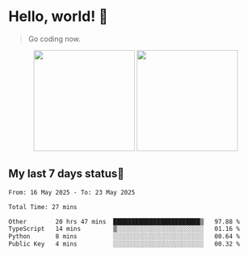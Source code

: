 # Hello, world! 🥰
> Go coding now.

<div align="center">
<div><img src="https://github-readme-stats.vercel.app/api?username=Xrondev&count_private=true" height="200px"/> <img src="https://github-readme-stats.vercel.app/api/top-langs/?username=Xrondev" height="200px"/></div>
</div>
<div align="center"></div>  

## My last 7 days status🧐

<!--START_SECTION:waka-->

```txt
From: 16 May 2025 - To: 23 May 2025

Total Time: 27 mins

Other        20 hrs 47 mins  ████████████████████████▒   97.88 %
TypeScript   14 mins         ▒░░░░░░░░░░░░░░░░░░░░░░░░   01.16 %
Python       8 mins          ░░░░░░░░░░░░░░░░░░░░░░░░░   00.64 %
Public Key   4 mins          ░░░░░░░░░░░░░░░░░░░░░░░░░   00.32 %
```

<!--END_SECTION:waka-->
